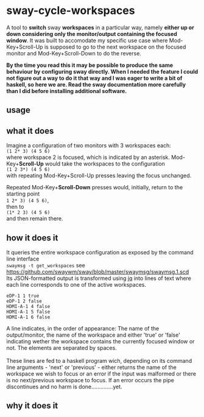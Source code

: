 # sway-cycle-workspaces
A tool to **switch** sway **workspaces** in a particular way, namely **either up or down considering only the monitor/output containing the focused window**.
It was built to accomodate my specific use case where Mod-Key+Scroll-Up is supposed to go to the next workspace on the focused monitor and Mod-Key+Scroll-Down to do the reverse.

**By the time you read this it may be possible to produce the same behaviour by configuring sway directly. When I needed the feature I could not figure out a way to do it that way and I was eager to write a bit of haskell, so here we are. Read the sway documentation more carefully than I did before installing additional software.**

## usage

## what it does
Imagine a configuration of two monitors with 3 workspaces each:
<br/> `(1 2* 3) (4 5 6)`<br/>
where workspace 2 is focused, which is indicated by an asterisk.
Mod-Key+**Scroll-Up** would take the workspaces to the configuration
<br/>`(1 2 3*) (4 5 6)`<br/>
with repeating Mod-Key+Scroll-Up presses leaving the focus unchanged.

Repeated Mod-Key+**Scroll-Down** presses would, initially, return to the starting point
<br/>`1 2* 3) (4 5 6)`,<br/>
then to
<br/>`(1* 2 3) (4 5 6)`<br/>
and then remain there.

## how it does it
It queries the entire workspace configuration as exposed by the command line interface<br/>
`swaymsg -t get_workspaces` see https://github.com/swaywm/sway/blob/master/swaymsg/swaymsg.1.scd <br/>
Its JSON-formatted output is transformed using [jq](https://stedolan.github.io/jq/) into lines of text where each line corresponds to one of the active workspaces.
```
eDP-1 1 true
eDP-1 2 false
HDMI-A-1 4 false
HDMI-A-1 5 false
HDMI-A-1 6 false
```
A line indicates, in the order of appearance: The name of the output/monitor, the name of the workspace and either 'true' or 'false' indicating wether the workspace contains the currently focused window or not. The elements are separated by spaces.<br/><br/>
These lines are fed to a haskell program wich, depending on its command line arguments - 'next' or 'previous' - either returns the name of the workspace we wish to focus or an error if the input was malformed or there is no next/previous workspace to focus. If an error occurs the pipe discontinues and no harm is done..............yet.  

## why it does it


